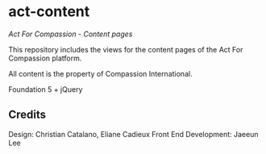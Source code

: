 # act-content

*Act For Compassion - Content pages*

This repository includes the views for the content pages of the Act For Compassion platform.

All content is the property of Compassion International. 

Foundation 5 + jQuery

Credits
----

Design: Christian Catalano, Eliane Cadieux
Front End Development: Jaeeun Lee
